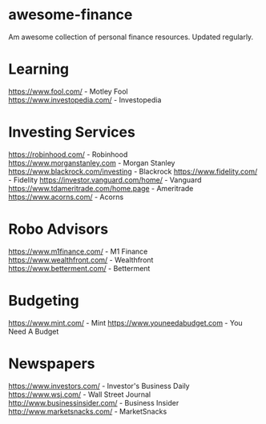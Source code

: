 # awesome-finance
Am awesome collection of personal finance resources. Updated regularly.
# Learning
https://www.fool.com/ - Motley Fool  
https://www.investopedia.com/ - Investopedia  
# Investing Services
https://robinhood.com/ - Robinhood  
https://www.morganstanley.com - Morgan Stanley  
https://www.blackrock.com/investing - Blackrock
https://www.fidelity.com/ - Fidelity
https://investor.vanguard.com/home/ - Vanguard
https://www.tdameritrade.com/home.page - Ameritrade
https://www.acorns.com/ - Acorns
# Robo Advisors
https://www.m1finance.com/ - M1 Finance  
https://www.wealthfront.com/ - Wealthfront  
https://www.betterment.com/ - Betterment  
# Budgeting
https://www.mint.com/ - Mint
https://www.youneedabudget.com - You Need A Budget
# Newspapers
https://www.investors.com/ - Investor's Business Daily
https://www.wsj.com/ - Wall Street Journal
http://www.businessinsider.com/ - Business Insider
http://www.marketsnacks.com/ - MarketSnacks

